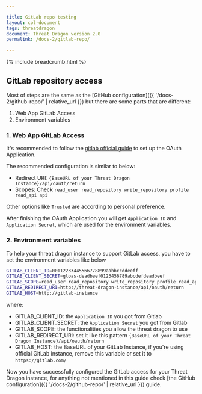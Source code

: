 ```yaml
---

title: GitLab repo testing
layout: col-document
tags: threatdragon
document: Threat Dragon version 2.0
permalink: /docs-2/gitlab-repo/

---
```


{% include breadcrumb.html %}

## GitLab repository access

Most of steps are the same as the [GitHub configuration]({{ '/docs-2/github-repo/' | relative_url }})
but there are some parts that are different:

1. Web App GitLab Access
2. Environment variables

### 1. Web App GitLab Access

It's recommended to follow the [gitlab official guide](https://docs.gitlab.com/ee/integration/oauth_provider.html)
to set up the OAuth Application.

The recommended configuration is similar to below:

- Redirect URI: `{BaseURL of your Threat Dragon Instance}/api/oauth/return`
- Scopes: Check `read_user read_repository write_repository profile read_api api`

Other options like `Trusted` are according to personal preference.

After finishing the OAuth Application you will get `Application ID` and `Application Secret`,
which are used for the environment variables.

### 2. Environment variables

To help your threat dragon instance to support GitLab access, you have to set the environment variables like below

```bash
GITLAB_CLIENT_ID=00112233445566778899aabbccddeeff
GITLAB_CLIENT_SECRET=gloas-deadbeef0123456789abcdefdeadbeef
GITLAB_SCOPE=read_user read_repository write_repository profile read_api api
GITLAB_REDIRECT_URI=http://threat-dragon-instance/api/oauth/return
GITLAB_HOST=http://gitlab-instance
```

where:

- GITLAB_CLIENT_ID: the `Application ID` you got from Gitlab
- GITLAB_CLIENT_SECRET: the `Application Secret` you got from Gitlab
- GITLAB_SCOPE: the functionalities you allow the threat dragon to use
- GITLAB_REDIRECT_URI: set it like this pattern ``{BaseURL of your Threat Dragon Instance}/api/oauth/return``
- GITLAB_HOST: the BaseURL of your GitLab Instance, if you're using official GitLab instance,
  remove this variable or set it to `https://gitlab.com/`

Now you have successfully configured the GitLab access for your Threat Dragon instance,
for anything not mentioned in this guide check [the GitHub configuration]({{ '/docs-2/github-repo/' | relative_url }}) guide.
